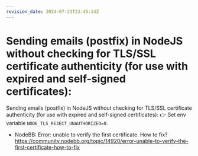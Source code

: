 ```yaml
---
revision_date: 2024-07-23T23:45:14Z
---
```

# Sending emails (postfix) in NodeJS without checking for TLS/SSL certificate authenticity (for use with expired and self-signed certificates):
Sending emails (postfix) in NodeJS without checking for TLS/SSL certificate authenticity (for use with expired and self-signed certificates):
👉️ Set env variable `NODE_TLS_REJECT_UNAUTHORIZED=0`.
* NodeBB: Error: unable to verify the first certificate. How to fix? https://community.nodebb.org/topic/14920/error-unable-to-verify-the-first-certificate-how-to-fix